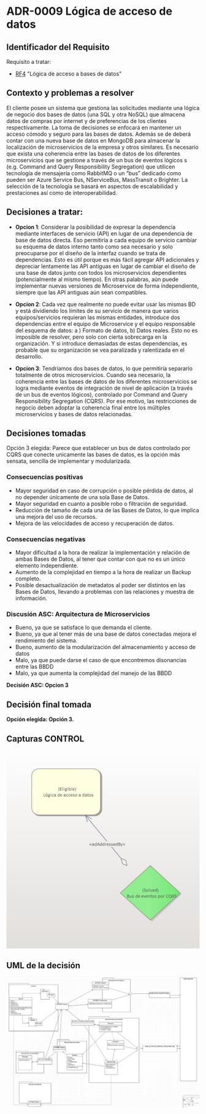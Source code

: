 # ADR-0009 Lógica de acceso de datos

## Identificador del Requisito

Requisito a tratar: 
* [RF4](../Requisitos/rf4.md) "Lógica de acceso a bases de datos"


## Contexto y problemas a resolver
El cliente posee un sistema que gestiona las solicitudes mediante una lógica de negocio dos bases de datos (una SQL y otra NoSQL) que almacena datos de compras por internet y de preferencias de los clientes respectivamente. La toma de decisiones se enfocará en mantener un acceso cómodo y seguro para las bases de datos. 
Además se de deberá contar con una nueva base de datos en MongoDB para almacenar la localización de microservicios de la empresa y otros similares. Es necesario que exista una coherencia entre las bases de datos de los diferentes microservicios que se gestione a través de un bus de eventos lógicos s (e.g. Command and Query
Responsibility Segregation) que utilicen tecnología de mensajería como RabbitMQ o un “bus” dedicado como pueden ser Azure Service Bus, NServiceBus, MassTransit o Brighter. La selección de la tecnología se basará en aspectos de escalabilidad y prestaciones así como de interoperabilidad. 



## Decisiones a tratar:

* **Opcion 1**: Considerar la posibilidad de expresar la dependencia mediante interfaces de servicio (API) en lugar de una dependencia de base de datos directa. Eso permitiría a cada equipo de servicio cambiar su esquema de datos interno tanto como sea necesario y solo preocuparse por el diseño de la interfaz cuando se trata de dependencias. Esto es útil porque es más fácil agregar API adicionales y depreciar lentamente las API antiguas en lugar de cambiar el diseño de una base de datos junto con todos los microservicios dependientes (potencialmente al mismo tiempo). En otras palabras, aún puede implementar nuevas versiones de Microservice de forma independiente, siempre que las API antiguas aún sean compatibles.

* **Opcion 2**: Cada vez que realmente no puede evitar usar las mismas BD y está dividiendo los límites de su servicio de manera que varios equipos/servicios requieran las mismas entidades, introduce dos dependencias entre el equipo de Microservice y el equipo responsable del esquema de datos: a ) Formato de datos, b) Datos reales. Esto no es imposible de resolver, pero solo con cierta sobrecarga en la organización. Y si introduce demasiadas de estas dependencias, es probable que su organización se vea paralizada y ralentizada en el desarrollo.

* **Opcion 3**: Tendríamos dos bases de datos, lo que permitiría separarlo totalmente de otros microservicios. Cuando sea necesario, la coherencia entre las bases de datos de los diferentes microservicios se logra mediante eventos de integración de nivel de aplicación (a través de un bus de eventos lógicos), controlado por Command and Query Responsibility Segregation (CQRS). Por ese motivo, las restricciones de negocio deben adoptar la coherencia final entre los múltiples microservicios y bases de datos relacionadas.



## Decisiones tomadas

Opción 3 elegida: Parece que establecer un bus de datos controlado por CQRS que conecte unicamente las bases de datos, es la opción más sensata, sencilla de implementar y modularizada.

### Consecuencias positivas <!-- optional -->

* Mayor seguridad en caso de corrupción o posible pérdida de datos, al no depender únicamente de una sola Base de Datos.
* Mayor seguridad en cuanto a posible robo o filtración de seguridad.
* Reducción de tamaño de cada una de las Bases de Datos, lo que implica una mejora del uso de recursos.
* Mejora de las velocidades de acceso y recuperación de datos.

### Consecuencias negativas <!-- optional -->

* Mayor dificultad a la hora de realizar la implementación y relación de ambas Bases de Datos, al tener que contar con que no es un único elemento independiente.
* Aumento de la complejidad en tiempo a la hora de realizar un Backup completo.
* Posible desactualización de metadatos al poder ser distintos en las Bases de Datos, llevando a problemas con las relaciones y muestra de información.


### Discusión ASC: Arquitectura de Microservicios
+ Bueno, ya que se satisface lo que demanda el cliente.
+ Bueno, ya que al tener más de una base de datos conectadas mejora el rendimiento del sistema.
+ Bueno, aumento de la modularización del almacenamiento y acceso de datos
+ Malo, ya que puede darse el caso de que encontremos disonancias entre las BBDD
+ Malo, ya que aumenta la complejidad del manejo de las BBDD

**Decisión ASC: Opcion 3**

## Decisión final tomada
 
**Opción elegida: Opción 3.**

## Capturas CONTROL 

![D0009](../capturasadmentor/D0009.JPG)

## UML de la decisión

![UML-D0009](../uml/D0009uml.JPG)





